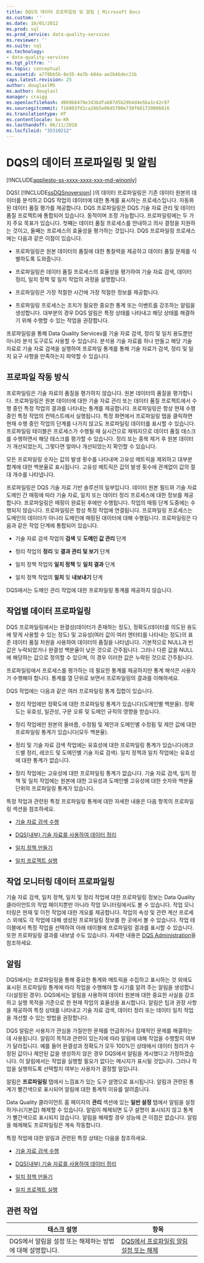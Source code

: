 ```yaml
---
title: DQS의 데이터 프로파일링 및 알림 | Microsoft Docs
ms.custom: ''
ms.date: 10/01/2012
ms.prod: sql
ms.prod_service: data-quality-services
ms.reviewer: ''
ms.suite: sql
ms.technology:
- data-quality-services
ms.tgt_pltfrm: ''
ms.topic: conceptual
ms.assetid: a778bb5b-8e35-4a7b-b04a-ae2b46dec21b
caps.latest.revision: 25
author: douglaslMS
ms.author: douglasl
manager: craigg
ms.openlocfilehash: d069b6470e343bdfa687d5b29b4d4e5ba1c42c97
ms.sourcegitcommit: f16003fd1ca28b5e06d5700e730f681720006816
ms.translationtype: HT
ms.contentlocale: ko-KR
ms.lasthandoff: 06/11/2018
ms.locfileid: "35310212"
---
```

# <a name="data-profiling-and-notifications-in-dqs"></a>DQS의 데이터 프로파일링 및 알림

[!INCLUDE[appliesto-ss-xxxx-xxxx-xxx-md-winonly](../includes/appliesto-ss-xxxx-xxxx-xxx-md-winonly.md)]

  DQS( [!INCLUDE[ssDQSnoversion](../includes/ssdqsnoversion-md.md)] )의 데이터 프로파일링은 기존 데이터 원본의 데이터를 분석하고 DQS 작업의 데이터에 대한 통계를 표시하는 프로세스입니다. 자동화된 데이터 품질 평가를 제공합니다. DQS 프로파일링은 DQS 기술 자료 관리 및 데이터 품질 프로젝트에 통합되어 있습니다. 동적이며 조정 가능합니다. 프로파일링에는 두 가지 주요 목표가 있습니다. 첫째는 데이터 품질 프로세스를 안내하고 의사 결정을 지원하는 것이고, 둘째는 프로세스의 효율성을 평가하는 것입니다. DQS 프로파일링 프로세스에는 다음과 같은 이점이 있습니다.  
  
-   프로파일링은 원본 데이터의 품질에 대한 통찰력을 제공하고 데이터 품질 문제를 식별하도록 도와줍니다.  
  
-   프로파일링은 데이터 품질 프로세스의 효율성을 평가하여 기술 자료 검색, 데이터 정리, 일치 정책 및 일치 작업의 과정을 설명합니다.  
  
-   프로파일링은 가장 적절한 시간에 가장 적절한 정보를 제공합니다.  
  
-   프로파일링 프로세스는 조치가 필요한 중요한 통계 또는 이벤트를 강조하는 알림을 생성합니다. 대부분의 경우 DQS 알림은 특정 상태를 나타내고 해당 상태를 해결하기 위해 수행할 수 있는 작업을 권장합니다.  
  
 프로파일링을 통해 Data Quality Services를 기술 자료 검색, 정리 및 일치 용도뿐만 아니라 분석 도구로도 사용할 수 있습니다. 분석용 기술 자료를 하나 만들고 해당 기술 자료로 기술 자료 검색을 실행하여 프로파일 통계를 통해 기술 자료가 검색, 정리 및 일치 요구 사항을 만족하는지 파악할 수 있습니다.  
  
##  <a name="How"></a> 프로파일 작동 방식  
 프로파일링은 기술 자료의 품질을 평가하지 않습니다. 원본 데이터의 품질을 평가합니다. 프로파일링은 원본 데이터에 대한 기술 자료 관리 또는 데이터 품질 프로젝트에서 수행 중인 특정 작업의 결과를 나타내는 통계를 제공합니다. 프로파일링은 항상 현재 수행 중인 특정 작업의 컨텍스트에서 실행됩니다. 특정 화면에서 프로파일링 탭을 클릭하면 현재 수행 중인 작업의 단계를 나가지 않고도 프로파일링 데이터를 표시할 수 있습니다. 프로파일링 테이블은 프로세스가 수행될 때 실시간으로 채워지므로 데이터 품질 태스크를 수행하면서 해당 태스크를 평가할 수 있습니다. 정리 또는 중복 제거 후 원본 데이터가 개선되었는지, 그렇다면 얼마나 개선되었는지 확인할 수 있습니다.  
  
 모든 프로파일링 숫자는 값의 발생 횟수를 나타내며 고유성 메트릭을 제외하고 대부분 합계에 대한 백분율로 표시됩니다. 고유성 메트릭은 값의 발생 횟수에 관계없이 값의 절대 개수를 나타냅니다.  
  
 프로파일링은 DQS 기술 자료 기반 솔루션의 일부입니다. 데이터 원본 필드와 기술 자료 도메인 간 매핑에 따라 기술 자료, 일치 또는 데이터 정리 프로세스에 대한 정보를 제공합니다. 프로파일링은 매핑이 완료된 후에만 수행됩니다. 작업의 매핑 단계 도중에는 수행되지 않습니다. 프로파일링은 항상 특정 작업에 연결됩니다. 프로파일링 프로세스는 도메인의 데이터가 아니라 도메인에 매핑된 데이터에 대해 수행됩니다. 프로파일링은 다음과 같은 작업 단계에 통합되어 있습니다.  
  
-   기술 자료 검색 작업의 **검색** 및 **도메인 값 관리** 단계  
  
-   정리 작업의 **정리** 및 **결과 관리 및 보기** 단계  
  
-   일치 정책 작업의 **일치 정책** 및 **일치 결과** 단계  
  
-   일치 정책 작업의 **일치** 및 **내보내기** 단계  
  
 DQS에서는 도메인 관리 작업에 대한 프로파일링 통계를 제공하지 않습니다.  
  
##  <a name="Activity"></a> 작업별 데이터 프로파일링  
 DQS 프로파일링에서는 완결성(데이터가 존재하는 정도), 정확도(데이터를 의도된 용도에 맞게 사용할 수 있는 정도) 및 고유성(여러 값이 여러 엔터티를 나타내는 정도)의 표준 데이터 품질 차원을 사용하여 데이터의 품질을 나타냅니다. 기본적으로 NULL과 빈 값은 누락되었거나 완결성 백분율이 낮은 것으로 간주됩니다. 그러나 다른 값을 NULL에 해당하는 값으로 정의할 수 있으며, 이 경우 이러한 값은 누락된 것으로 간주됩니다.  
  
 프로파일링에서 프로세스를 평가하는 데 필요한 통계를 제공하지만 통계 해석은 사용자가 수행해야 합니다. 통계를 열 단위로 보면서 프로파일링의 결과를 이해하세요.  
  
 DQS 작업에는 다음과 같은 여러 프로파일링 통계 집합이 있습니다.  
  
-   정리 작업에만 정확도에 대한 프로파일링 통계가 있습니다(도메인별 백분율). 정확도는 유효성, 일관성, 구문 오류 및 도메인 규칙의 영향을 받습니다.  
  
-   정리 작업에만 원본의 올바름, 수정됨 및 제안과 도메인별 수정됨 및 제안 값에 대한 프로파일링 통계가 있습니다(모두 백분율).  
  
-   정리 및 기술 자료 검색 작업에는 유효성에 대한 프로파일링 통계가 있습니다(레코드별 정리, 레코드 및 도메인별 기술 자료 검색). 일치 정책과 일치 작업에는 유효성에 대한 통계가 없습니다.  
  
-   정리 작업에는 고유성에 대한 프로파일링 통계가 없습니다. 기술 자료 검색, 일치 정책 및 일치 작업에는 원본에 대한 고유성과 도메인별 고유성에 대한 숫자와 백분율 단위의 프로파일링 통계가 있습니다.  
  
 특정 작업과 관련된 특정 프로파일링 통계에 대한 자세한 내용은 다음 항목의 프로파일링 섹션을 참조하세요.  
  
-   [기술 자료 검색 수행](../data-quality-services/perform-knowledge-discovery.md)  
  
-   [DQS&#40;내부&#41; 기술 자료를 사용하여 데이터 정리](../data-quality-services/cleanse-data-using-dqs-internal-knowledge.md)  
  
-   [일치 정책 만들기](../data-quality-services/create-a-matching-policy.md)  
  
-   [일치 프로젝트 실행](../data-quality-services/run-a-matching-project.md)  
  
##  <a name="Monitoring"></a> 작업 모니터링 데이터 프로파일링  
 기술 자료 검색, 일치 정책, 일치 및 정리 작업에 대한 프로파일링 정보는 Data Quality 클라이언트의 작업 페이지뿐만 아니라 작업 모니터링에서도 볼 수 있습니다. 작업 모니터링은 현재 및 이전 작업에 대한 개요를 제공합니다. 작업의 속성 및 관련 계산 프로세스 외에도 각 작업에 대해 생성된 프로파일링 정보를 한 곳에서 볼 수 있습니다. 작업 테이블에서 특정 작업을 선택하여 아래 테이블에 프로파일링 결과를 표시할 수 있습니다. 또한 프로파일링 결과를 내보낼 수도 있습니다. 자세한 내용은 [DQS Administration](../data-quality-services/dqs-administration.md)을 참조하세요.  
  
##  <a name="Notifications"></a> 알림  
 DQS에서는 프로파일링을 통해 중요한 통계와 메트릭을 수집하고 표시하는 것 외에도 표시된 프로파일링 통계에 따라 작업을 수행해야 할 시기를 알려 주는 알림을 생성합니다(설정된 경우). DQS에서는 알림을 사용하여 데이터 원본에 대한 중요한 사실을 강조하고 실행 목적을 기준으로 한 현재 작업의 효율성을 표시합니다. 알림은 팁과 권장 사항을 제공하여 특정 상태를 나타내고 기술 자료 검색, 데이터 정리 또는 데이터 일치 작업을 개선할 수 있는 방법을 권장합니다.  
  
 DQS 알림은 사용자가 관심을 가질만한 문제를 언급하거나 잠재적인 문제를 해결하는 데 사용됩니다. 알림이 목적과 관련이 있는지에 따라 알림에 대해 작업을 수행할지 여부가 달라집니다. 예를 들어 완결성과 정확도가 모두 100%인 상태에서 데이터 정리가 수정된 값이나 제안된 값을 생성하지 않은 경우 DQS에서 알림을 게시했다고 가정하겠습니다. 이 알림에서는 작업을 실행할 필요가 없다는 메시지가 표시될 것입니다. 그러나 작업을 실행하도록 선택할지 여부는 사용자가 결정할 일입니다.  
  
 알림은 **프로파일링** 탭에서 느낌표가 있는 도구 설명으로 표시됩니다. 알림과 관련된 통계가 빨간색으로 표시되어 알림에 대한 통계적 이유를 알려줍니다.  
  
 Data Quality 클라이언트 홈 페이지의 **관리** 섹션에 있는 **일반 설정** 탭에서 알림을 설정하거나(기본값) 해제할 수 있습니다. 알림이 해제되면 도구 설명이 표시되지 않고 통계가 빨간색으로 표시되지 않습니다. 알림을 해제할 경우 성능에 큰 이점은 없습니다. 알림을 해제해도 프로파일링은 계속 작동합니다.  
  
 특정 작업에 대한 알림과 관련된 특정 상태는 다음을 참조하세요.  
  
-   [기술 자료 검색 수행](../data-quality-services/perform-knowledge-discovery.md)  
  
-   [DQS&#40;내부&#41; 기술 자료를 사용하여 데이터 정리](../data-quality-services/cleanse-data-using-dqs-internal-knowledge.md)  
  
-   [일치 정책 만들기](../data-quality-services/create-a-matching-policy.md)  
  
-   [일치 프로젝트 실행](../data-quality-services/run-a-matching-project.md)  
  
## <a name="related-tasks"></a>관련 작업  
  
|태스크 설명|항목|  
|----------------------|-----------|  
|DQS에서 알림을 설정 또는 해제하는 방법에 대해 설명합니다.|[DQS에서 프로파일링 알림 설정 또는 해제](../data-quality-services/enable-or-disable-profiling-notifications-in-dqs.md)|  
  
  

